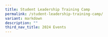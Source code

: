 ```yaml
---
title: Student Leadership Training Camp
permalink: /student-leadership-training-camp/
variant: markdown
description: ""
third_nav_title: 2024 Events
---
```

